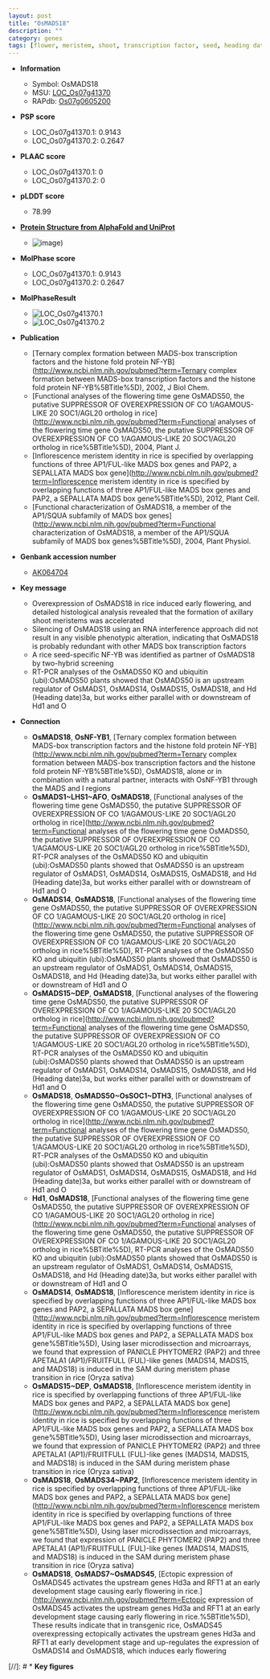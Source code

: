 ```yaml
---
layout: post
title: "OsMADS18"
description: ""
category: genes
tags: [flower, meristem, shoot, transcription factor, seed, heading date]
---
```


* **Information**  
    + Symbol: OsMADS18  
    + MSU: [LOC_Os07g41370](http://rice.plantbiology.msu.edu/cgi-bin/ORF_infopage.cgi?orf=LOC_Os07g41370)  
    + RAPdb: [Os07g0605200](http://rapdb.dna.affrc.go.jp/viewer/gbrowse_details/irgsp1?name=Os07g0605200)  

* **PSP score**  
    + LOC_Os07g41370.1: 0.9143 
    + LOC_Os07g41370.2: 0.2647 

* **PLAAC score**  
    + LOC_Os07g41370.1: 0 
    + LOC_Os07g41370.2: 0 

* **pLDDT score**
    + 78.99

* **[Protein Structure from AlphaFold and UniProt](https://www.uniprot.org/uniprotkb/Q0D4T4/entry#structure)**
    + ![image](https://ricepsp.github.io/images/Q0/AF-Q0D4T4-F1.png))

* **MolPhase score**
    + LOC_Os07g41370.1: 0.9143
    + LOC_Os07g41370.2: 0.2647

* **MolPhaseResult**
    + ![LOC_Os07g41370.1](https://ricepsp.github.io/pictures/LOC_Os07g/LOC_Os07g41370.1.png)
    + ![LOC_Os07g41370.2](https://ricepsp.github.io/pictures/LOC_Os07g/LOC_Os07g41370.2.png)

* **Publication**  
    + [Ternary complex formation between MADS-box transcription factors and the histone fold protein NF-YB](http://www.ncbi.nlm.nih.gov/pubmed?term=Ternary complex formation between MADS-box transcription factors and the histone fold protein NF-YB%5BTitle%5D), 2002, J Biol Chem.
    + [Functional analyses of the flowering time gene OsMADS50, the putative SUPPRESSOR OF OVEREXPRESSION OF CO 1/AGAMOUS-LIKE 20 SOC1/AGL20 ortholog in rice](http://www.ncbi.nlm.nih.gov/pubmed?term=Functional analyses of the flowering time gene OsMADS50, the putative SUPPRESSOR OF OVEREXPRESSION OF CO 1/AGAMOUS-LIKE 20 SOC1/AGL20 ortholog in rice%5BTitle%5D), 2004, Plant J.
    + [Inflorescence meristem identity in rice is specified by overlapping functions of three AP1/FUL-like MADS box genes and PAP2, a SEPALLATA MADS box gene](http://www.ncbi.nlm.nih.gov/pubmed?term=Inflorescence meristem identity in rice is specified by overlapping functions of three AP1/FUL-like MADS box genes and PAP2, a SEPALLATA MADS box gene%5BTitle%5D), 2012, Plant Cell.
    + [Functional characterization of OsMADS18, a member of the AP1/SQUA subfamily of MADS box genes](http://www.ncbi.nlm.nih.gov/pubmed?term=Functional characterization of OsMADS18, a member of the AP1/SQUA subfamily of MADS box genes%5BTitle%5D), 2004, Plant Physiol.

* **Genbank accession number**  
    + [AK064704](http://www.ncbi.nlm.nih.gov/nuccore/AK064704)

* **Key message**  
    + Overexpression of OsMADS18 in rice induced early flowering, and detailed histological analysis revealed that the formation of axillary shoot meristems was accelerated
    + Silencing of OsMADS18 using an RNA interference approach did not result in any visible phenotypic alteration, indicating that OsMADS18 is probably redundant with other MADS box transcription factors
    + A rice seed-specific NF-YB was identified as partner of OsMADS18 by two-hybrid screening
    + RT-PCR analyses of the OsMADS50 KO and ubiquitin (ubi):OsMADS50 plants showed that OsMADS50 is an upstream regulator of OsMADS1, OsMADS14, OsMADS15, OsMADS18, and Hd (Heading date)3a, but works either parallel with or downstream of Hd1 and O

* **Connection**  
    + __OsMADS18__, __OsNF-YB1__, [Ternary complex formation between MADS-box transcription factors and the histone fold protein NF-YB](http://www.ncbi.nlm.nih.gov/pubmed?term=Ternary complex formation between MADS-box transcription factors and the histone fold protein NF-YB%5BTitle%5D), OsMADS18, alone or in combination with a natural partner, interacts with OsNF-YB1 through the MADS and I regions
    + __OsMADS1~LHS1~AFO__, __OsMADS18__, [Functional analyses of the flowering time gene OsMADS50, the putative SUPPRESSOR OF OVEREXPRESSION OF CO 1/AGAMOUS-LIKE 20 SOC1/AGL20 ortholog in rice](http://www.ncbi.nlm.nih.gov/pubmed?term=Functional analyses of the flowering time gene OsMADS50, the putative SUPPRESSOR OF OVEREXPRESSION OF CO 1/AGAMOUS-LIKE 20 SOC1/AGL20 ortholog in rice%5BTitle%5D), RT-PCR analyses of the OsMADS50 KO and ubiquitin (ubi):OsMADS50 plants showed that OsMADS50 is an upstream regulator of OsMADS1, OsMADS14, OsMADS15, OsMADS18, and Hd (Heading date)3a, but works either parallel with or downstream of Hd1 and O
    + __OsMADS14__, __OsMADS18__, [Functional analyses of the flowering time gene OsMADS50, the putative SUPPRESSOR OF OVEREXPRESSION OF CO 1/AGAMOUS-LIKE 20 SOC1/AGL20 ortholog in rice](http://www.ncbi.nlm.nih.gov/pubmed?term=Functional analyses of the flowering time gene OsMADS50, the putative SUPPRESSOR OF OVEREXPRESSION OF CO 1/AGAMOUS-LIKE 20 SOC1/AGL20 ortholog in rice%5BTitle%5D), RT-PCR analyses of the OsMADS50 KO and ubiquitin (ubi):OsMADS50 plants showed that OsMADS50 is an upstream regulator of OsMADS1, OsMADS14, OsMADS15, OsMADS18, and Hd (Heading date)3a, but works either parallel with or downstream of Hd1 and O
    + __OsMADS15~DEP__, __OsMADS18__, [Functional analyses of the flowering time gene OsMADS50, the putative SUPPRESSOR OF OVEREXPRESSION OF CO 1/AGAMOUS-LIKE 20 SOC1/AGL20 ortholog in rice](http://www.ncbi.nlm.nih.gov/pubmed?term=Functional analyses of the flowering time gene OsMADS50, the putative SUPPRESSOR OF OVEREXPRESSION OF CO 1/AGAMOUS-LIKE 20 SOC1/AGL20 ortholog in rice%5BTitle%5D), RT-PCR analyses of the OsMADS50 KO and ubiquitin (ubi):OsMADS50 plants showed that OsMADS50 is an upstream regulator of OsMADS1, OsMADS14, OsMADS15, OsMADS18, and Hd (Heading date)3a, but works either parallel with or downstream of Hd1 and O
    + __OsMADS18__, __OsMADS50~OsSOC1~DTH3__, [Functional analyses of the flowering time gene OsMADS50, the putative SUPPRESSOR OF OVEREXPRESSION OF CO 1/AGAMOUS-LIKE 20 SOC1/AGL20 ortholog in rice](http://www.ncbi.nlm.nih.gov/pubmed?term=Functional analyses of the flowering time gene OsMADS50, the putative SUPPRESSOR OF OVEREXPRESSION OF CO 1/AGAMOUS-LIKE 20 SOC1/AGL20 ortholog in rice%5BTitle%5D), RT-PCR analyses of the OsMADS50 KO and ubiquitin (ubi):OsMADS50 plants showed that OsMADS50 is an upstream regulator of OsMADS1, OsMADS14, OsMADS15, OsMADS18, and Hd (Heading date)3a, but works either parallel with or downstream of Hd1 and O
    + __Hd1__, __OsMADS18__, [Functional analyses of the flowering time gene OsMADS50, the putative SUPPRESSOR OF OVEREXPRESSION OF CO 1/AGAMOUS-LIKE 20 SOC1/AGL20 ortholog in rice](http://www.ncbi.nlm.nih.gov/pubmed?term=Functional analyses of the flowering time gene OsMADS50, the putative SUPPRESSOR OF OVEREXPRESSION OF CO 1/AGAMOUS-LIKE 20 SOC1/AGL20 ortholog in rice%5BTitle%5D), RT-PCR analyses of the OsMADS50 KO and ubiquitin (ubi):OsMADS50 plants showed that OsMADS50 is an upstream regulator of OsMADS1, OsMADS14, OsMADS15, OsMADS18, and Hd (Heading date)3a, but works either parallel with or downstream of Hd1 and O
    + __OsMADS14__, __OsMADS18__, [Inflorescence meristem identity in rice is specified by overlapping functions of three AP1/FUL-like MADS box genes and PAP2, a SEPALLATA MADS box gene](http://www.ncbi.nlm.nih.gov/pubmed?term=Inflorescence meristem identity in rice is specified by overlapping functions of three AP1/FUL-like MADS box genes and PAP2, a SEPALLATA MADS box gene%5BTitle%5D), Using laser microdissection and microarrays, we found that expression of PANICLE PHYTOMER2 (PAP2) and three APETALA1 (AP1)/FRUITFULL (FUL)-like genes (MADS14, MADS15, and MADS18) is induced in the SAM during meristem phase transition in rice (Oryza sativa)
    + __OsMADS15~DEP__, __OsMADS18__, [Inflorescence meristem identity in rice is specified by overlapping functions of three AP1/FUL-like MADS box genes and PAP2, a SEPALLATA MADS box gene](http://www.ncbi.nlm.nih.gov/pubmed?term=Inflorescence meristem identity in rice is specified by overlapping functions of three AP1/FUL-like MADS box genes and PAP2, a SEPALLATA MADS box gene%5BTitle%5D), Using laser microdissection and microarrays, we found that expression of PANICLE PHYTOMER2 (PAP2) and three APETALA1 (AP1)/FRUITFULL (FUL)-like genes (MADS14, MADS15, and MADS18) is induced in the SAM during meristem phase transition in rice (Oryza sativa)
    + __OsMADS18__, __OsMADS34~PAP2__, [Inflorescence meristem identity in rice is specified by overlapping functions of three AP1/FUL-like MADS box genes and PAP2, a SEPALLATA MADS box gene](http://www.ncbi.nlm.nih.gov/pubmed?term=Inflorescence meristem identity in rice is specified by overlapping functions of three AP1/FUL-like MADS box genes and PAP2, a SEPALLATA MADS box gene%5BTitle%5D), Using laser microdissection and microarrays, we found that expression of PANICLE PHYTOMER2 (PAP2) and three APETALA1 (AP1)/FRUITFULL (FUL)-like genes (MADS14, MADS15, and MADS18) is induced in the SAM during meristem phase transition in rice (Oryza sativa)
    + __OsMADS18__, __OsMADS7~OsMADS45__, [Ectopic expression of OsMADS45 activates the upstream genes Hd3a and RFT1 at an early development stage causing early flowering in rice.](http://www.ncbi.nlm.nih.gov/pubmed?term=Ectopic expression of OsMADS45 activates the upstream genes Hd3a and RFT1 at an early development stage causing early flowering in rice.%5BTitle%5D), These results indicate that in transgenic rice, OsMADS45 overexpressing ectopically activates the upstream genes Hd3a and RFT1 at early development stage and up-regulates the expression of OsMADS14 and OsMADS18, which induces early flowering

[//]: # * **Key figures**  


